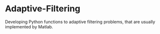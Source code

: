 # Adaptive-Filtering
Developing Python functions to adaptive filtering problems, that are usually implemented by Matlab.
